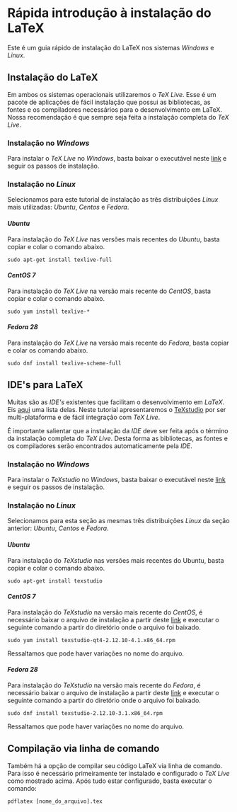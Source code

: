 # Rápida introdução à instalação do LaTeX
Este é um guia rápido de instalação do LaTeX nos sistemas *Windows* e *Linux*.



## Instalação do LaTeX

Em ambos os sistemas operacionais utilizaremos o *TeX Live*. Esse é um pacote de aplicações de fácil instalação que possui as bibliotecas, as fontes e os compiladores necessários para o desenvolvimento em LaTeX. Nossa recomendação é que sempre seja feita a instalação completa do *TeX Live*.

### Instalação no *Windows*
Para instalar o *TeX Live* no *Windows*, basta baixar o executável neste [link](http://mirror.ctan.org/systems/texlive/tlnet/install-tl-windows.exe) e seguir os passos de instalação.

### Instalação no *Linux*

Selecionamos para este tutorial de instalação as três distribuições *Linux* mais utilizadas: *Ubuntu*, *Centos* e *Fedora*.

#### *Ubuntu*
Para instalação do *TeX Live* nas versões mais recentes do *Ubuntu*, basta copiar e colar o comando abaixo.
```
sudo apt-get install texlive-full
```

#### *CentOS 7*

Para instalação do *TeX Live* na versão mais recente do *CentOS*, basta copiar e colar o comando abaixo.
```
sudo yum install texlive-*
```

#### *Fedora 28*

Para instalação do *TeX Live* na versão mais recente do *Fedora*, basta copiar e colar os comando abaixo.
```
sudo dnf install texlive-scheme-full
```



## IDE's para LaTeX

Muitas são as *IDE's* existentes que facilitam o desenvolvimento em *LaTeX*. Eis [aqui](https://tex.stackexchange.com/questions/339/latex-editors-ides) uma lista delas. Neste tutorial apresentaremos o [TeXstudio](https://www.texstudio.org/) por ser multi-plataforma e de fácil integração com *TeX Live*.



É importante salientar que a instalação da *IDE* deve ser feita após o término da instalação completa do *TeX Live*. Desta forma as bibliotecas, as fontes e os compiladores serão encontrados automaticamente pela *IDE*.

### Instalação no *Windows*

Para instalar o *TeXstudio* no *Windows*, basta baixar o executável neste [link](https://github.com/texstudio-org/texstudio/releases/download/2.12.10/texstudio-2.12.10-win-qt5.exe) e seguir os passos de instalação.

### Instalação no *Linux*

Selecionamos para esta seção as mesmas três distribuições *Linux* da seção anterior: *Ubuntu*, *Centos* e *Fedora*.

#### *Ubuntu*

Para instalação do *TeXstudio* nas versões mais recentes do Ubuntu, basta copiar e colar o comando abaixo.

```
sudo apt-get install texstudio
```

#### *CentOS 7*

Para instalação do *TeXstudio* na versão mais recente do *CentOS*, é necessário baixar o arquivo de instalação a partir deste [link](http://download.opensuse.org/repositories/home:/jsundermeyer/CentOS_CentOS-7/x86_64/texstudio-qt4-2.12.10-4.1.x86_64.rpm) e executar o seguinte comando a partir do diretório onde o arquivo foi baixado.

```
sudo yum install texstudio-qt4-2.12.10-4.1.x86_64.rpm
```

Ressaltamos que pode haver variações no nome do arquivo.

#### *Fedora 28*

Para instalação do *TeXstudio* na versão mais recente do *Fedora*, é necessário baixar o arquivo de instalação a partir deste [link](http://download.opensuse.org/repositories/home:/jsundermeyer/Fedora_28/x86_64/texstudio-2.12.10-3.1.x86_64.rpm) e executar o seguinte comando a partir do diretório onde o arquivo foi baixado.

```
sudo dnf install texstudio-2.12.10-3.1.x86_64.rpm
```

Ressaltamos que pode haver variações no nome do arquivo.



## Compilação via linha de comando

Também há a opção de compilar seu código LaTeX via linha de comando. Para isso é necessário primeiramente ter instalado e configurado o *TeX Live*  como mostrado acima. Após tudo estar configurado, basta executar o comando:

```shell
pdflatex [nome_do_arquivo].tex
```
